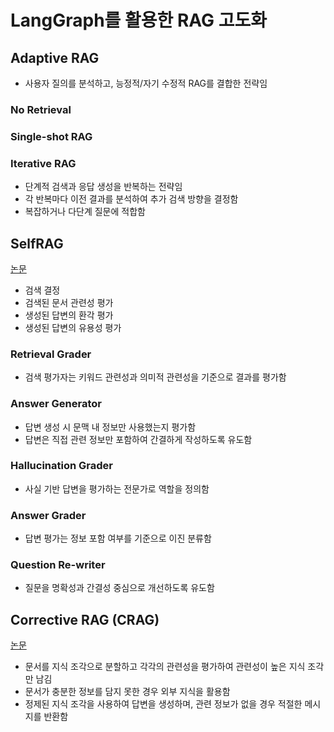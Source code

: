 # LangGraph를 활용한 RAG 고도화

## Adaptive RAG

- 사용자 질의를 분석하고, 능정적/자기 수정적 RAG를 결합한 전략임


### No Retrieval

### Single-shot RAG

### Iterative RAG

- 단계적 검색과 응답 생성을 반복하는 전략임
- 각 반복마다 이전 결과를 분석하여 추가 검색 방향을 결정함
- 복잡하거나 다단계 질문에 적합함

## SelfRAG

[논문](https://arxiv.org/pdf/2310.11511)

- 검색 결정
- 검색된 문서 관련성 평가
- 생성된 답변의 환각 평가
- 생성된 답변의 유용성 평가

### Retrieval Grader

- 검색 평가자는 키워드 관련성과 의미적 관련성을 기준으로 결과를 평가함


### Answer Generator

- 답변 생성 시 문맥 내 정보만 사용했는지 평가함
- 답변은 직접 관련 정보만 포함하여 간결하게 작성하도록 유도함

### Hallucination Grader

- 사실 기반 답변을 평가하는 전문가로 역할을 정의함

### Answer Grader

- 답변 평가는 정보 포함 여부를 기준으로 이진 분류함

### Question Re-writer

- 질문을 명확성과 간결성 중심으로 개선하도록 유도함



## Corrective RAG (CRAG)

[논문](https://arxiv.org/pdf/2401.15884)

- 문서를 지식 조각으로 분할하고 각각의 관련성을 평가하여 관련성이 높은 지식 조각만 남김
- 문서가 충분한 정보를 담지 못한 경우 외부 지식을 활용함
- 정제된 지식 조각을 사용하여 답변을 생성하며, 관련 정보가 없을 경우 적절한 메시지를 반환함

